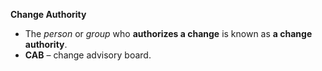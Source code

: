 **Change Authority**
- The *person* or *group* who **authorizes a change** is known as **a change authority**.
- **CAB** – change advisory board.
